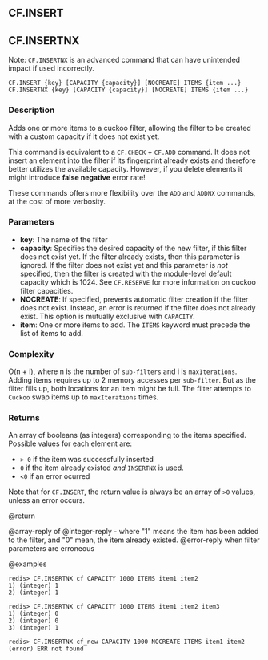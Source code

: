 
## CF.INSERT

## CF.INSERTNX

Note: `CF.INSERTNX` is an advanced command that can have unintended impact if used
incorrectly.

```
CF.INSERT {key} [CAPACITY {capacity}] [NOCREATE] ITEMS {item ...}
CF.INSERTNX {key} [CAPACITY {capacity}] [NOCREATE] ITEMS {item ...}
```

### Description

Adds one or more items to a cuckoo filter, allowing the filter to be created
with a custom capacity if it does not exist yet.

This command is equivalent to a `CF.CHECK` + `CF.ADD` command. It does not
insert an element into the filter if its fingerprint already exists and
therefore better utilizes the available capacity. However, if you delete
elements it might introduce **false negative** error rate!

These commands offers more flexibility over the `ADD` and `ADDNX` commands, at
the cost of more verbosity.

### Parameters

* **key**: The name of the filter
* **capacity**: Specifies the desired capacity of the new filter, if this filter
    does not exist yet. If the filter already exists, then this parameter is
    ignored. If the filter does not exist yet and this parameter is *not*
    specified, then the filter is created with the module-level default capacity
    which is 1024. See `CF.RESERVE` for more information on cuckoo filter
    capacities.
* **NOCREATE**: If specified, prevents automatic filter creation if the filter
    does not exist. Instead, an error is returned if the filter does not
    already exist. This option is mutually exclusive with `CAPACITY`.
* **item**: One or more items to add. The `ITEMS` keyword must precede the list of items to add.

### Complexity

O(n + i), where n is the number of `sub-filters` and i is `maxIterations`.
Adding items requires up to 2 memory accesses per `sub-filter`.
But as the filter fills up, both locations for an item might be full. The filter
attempts to `Cuckoo` swap items up to `maxIterations` times.

### Returns

An array of booleans (as integers) corresponding to the items specified. Possible
values for each element are:

* `> 0` if the item was successfully inserted
* `0` if the item already existed *and* `INSERTNX` is used.
* `<0` if an error ocurred

Note that for `CF.INSERT`, the return value is always be an array of `>0` values,
unless an error occurs.


@return

@array-reply of @integer-reply - where "1" means the item has been added to the filter,
and "0" mean, the item already existed.
@error-reply when filter parameters are erroneous

@examples

```
redis> CF.INSERTNX cf CAPACITY 1000 ITEMS item1 item2 
1) (integer) 1
2) (integer) 1
```

```
redis> CF.INSERTNX cf CAPACITY 1000 ITEMS item1 item2 item3
1) (integer) 0
2) (integer) 0
3) (integer) 1
```

```
redis> CF.INSERTNX cf_new CAPACITY 1000 NOCREATE ITEMS item1 item2 
(error) ERR not found
```